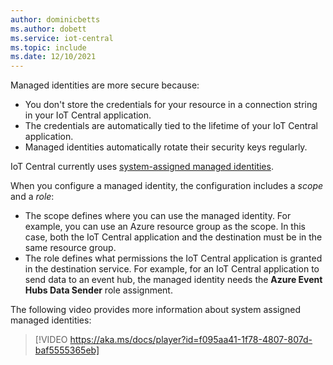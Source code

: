 ```yaml
---
author: dominicbetts
ms.author: dobett
ms.service: iot-central
ms.topic: include
ms.date: 12/10/2021
---
```


Managed identities are more secure because:

- You don't store the credentials for your resource in a connection string in your IoT Central application.
- The credentials are automatically tied to the lifetime of your IoT Central application.
- Managed identities automatically rotate their security keys regularly.

IoT Central currently uses [system-assigned managed identities](../articles/active-directory/managed-identities-azure-resources/overview.md#managed-identity-types).

When you configure a managed identity, the configuration includes a *scope* and a *role*:

- The scope defines where you can use the managed identity. For example, you can use an Azure resource group as the scope. In this case, both the IoT Central application and the destination must be in the same resource group.
- The role defines what permissions the IoT Central application is granted in the destination service. For example, for an IoT Central application to send data to an event hub, the managed identity needs the **Azure Event Hubs Data Sender** role assignment.

The following video provides more information about system assigned managed identities:

> [!VIDEO https://aka.ms/docs/player?id=f095aa41-1f78-4807-807d-baf5555365eb]
